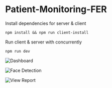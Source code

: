 # Patient-Monitoring-FER

Install dependencies for server & client
```
npm install && npm run client-install
```
Run client & server with concurrently
```
npm run dev
```
![Dashboard](https://github.com/nitindf/Patient-Monitoring-FER/tree/dashboard/client/src/images/Dashboard.jpg?raw=true)

![Face Detection](https://github.com/nitindf/Patient-Monitoring-FER/tree/dashboard/client/src/images/FaceDetection.jpg?raw=true)

![View Report](https://github.com/nitindf/Patient-Monitoring-FER/tree/dashboard/client/src/images/ViewReport.jpg?raw=true)